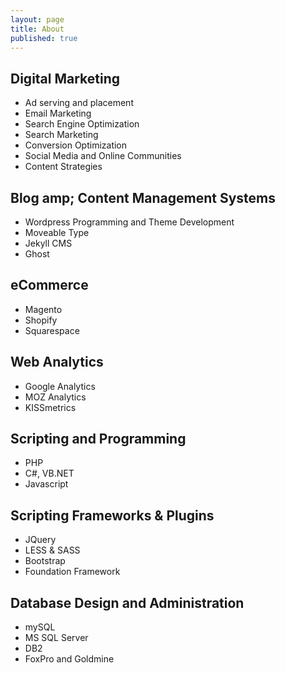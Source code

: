```yaml
---
layout: page
title: About
published: true
---
```


<h2>Digital Marketing</h2>
	<ul>
		<li>Ad serving and placement</li>
		<li>Email Marketing</li>
		<li>Search Engine Optimization</li>
		<li>Search Marketing</li>
		<li>Conversion Optimization</li>
		<li>Social Media and Online Communities</li>
		<li>Content Strategies</li>
	</ul>

<h2>Blog amp; Content Management Systems</h2>
	<ul>
		<li>Wordpress Programming and Theme Development</li>
		<li>Moveable Type</li>
		<li>Jekyll CMS</li>
		<li>Ghost</li>
	</ul>

<h2>eCommerce</h2>
	<ul>
		<li>Magento</li>
		<li>Shopify</li>
		<li>Squarespace</li>
	</ul>

<h2>Web Analytics</h2>
	<ul>
		<li>Google Analytics</li>
		<li>MOZ Analytics</li>
		<li>KISSmetrics</li>
	</ul>

<h2>Scripting and Programming</h2>
	<ul>
		<li>PHP</li>
		<li>C#, VB.NET</li>
		<li>Javascript</li>
	</ul>

<h2>Scripting Frameworks &amp; Plugins</h2>
	<ul>
		<li>JQuery</li>
		<li>LESS &amp; SASS</li>
		<li>Bootstrap</li>
		<li>Foundation Framework</li>
	</ul>

<h2>Database Design and Administration</h2>
	<ul>
		<li>mySQL</li>
		<li>MS SQL Server</li>
		<li>DB2</li>
		<li>FoxPro and Goldmine</li>
	</ul>
